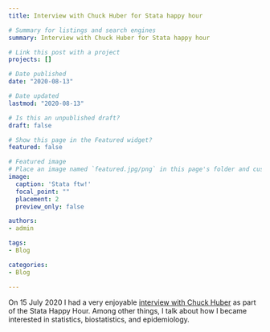 ```yaml
---
title: Interview with Chuck Huber for Stata happy hour

# Summary for listings and search engines
summary: Interview with Chuck Huber for Stata happy hour

# Link this post with a project
projects: []

# Date published
date: "2020-08-13"

# Date updated
lastmod: "2020-08-13"

# Is this an unpublished draft?
draft: false

# Show this page in the Featured widget?
featured: false

# Featured image
# Place an image named `featured.jpg/png` in this page's folder and customize its options here.
image:
  caption: 'Stata ftw!'
  focal_point: ""
  placement: 2
  preview_only: false

authors:
- admin

tags:
- Blog

categories:
- Blog

---
```


On 15 July 2020 I had a very enjoyable [interview with Chuck Huber](https://www.facebook.com/StataCorp/videos/712138249583264) as part of the Stata Happy Hour. Among other things, I talk about how I became interested in statistics, biostatistics, and epidemiology.



